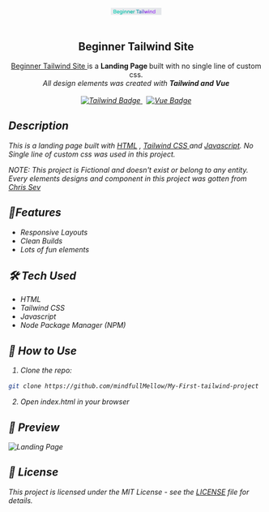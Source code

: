 <p align = "center">
<br>
<img width="100" src="./src/imgs/begonner.png" alt = "Beginner Tailwind Logo">
<br>
<br>
</p>

<h2 align = "center">Beginner Tailwind Site</h2>

<p align = "center">
<a href = "https://beginner-tail-wind.netlify.app">Beginner Tailwind Site </a> is a <strong> Landing Page </strong> built with no single line of custom css. <br> <em>  All design elements was created with <strong>Tailwind and Vue </strong>
<br>
<br>
<a href = "https://www.tailwindcss.com">
<img src = "https://img.shields.io/badge/Tailwind_CSS-38B2AC?style=flat&logo=tailwind-css&logoColor=white"  alt = "Tailwind Badge">
</a>
&nbsp;
<a href = "https://www.vue.com">
<img src = "https://img.shields.io/badge/Vue.js-35495E?style=flat&logo=vue.js&logoColor=4FC08D" alt = "Vue Badge">
</a>
<!-- &nbsp;
<a href = "https://www.vue.com">
<img src = "https://img.shields.io/badge/Beginner-Tailwind-Site-35495E?style=flat&logo=vue.js&logoColor=4FC08D" alt = "Vue Badge"> -->
</a>
</p>

## Description

This is a landing page built with <u> HTML</u> , <u> Tailwind CSS </u> and <u>Javascript</u>. No Single line of custom css was used in this project. <br>

NOTE: <em> This project is Fictional and doesn't exist or belong to any entity. Every elements designs and component in this project was gotten from <a href = "https://github.com/chris-sev">Chris Sev </a>

## 🚀Features

- Responsive Layouts
- Clean Builds
- Lots of fun elements
  <br>

## 🛠 Tech Used

- HTML
- Tailwind CSS
- Javascript
- Node Package Manager (NPM)

## 📂 How to Use

1. Clone the repo:

```bash
git clone https://github.com/mindfullMellow/My-First-tailwind-project
```

2. Open index.html in your browser

## 📸 Preview

![Landing Page](https://i.imgur.com/wysbBMS.png)

## 📄 License

This project is licensed under the MIT License - see the [LICENSE](LICENSE) file for details.
